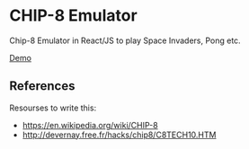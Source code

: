 # CHIP-8 Emulator

Chip-8 Emulator in React/JS to play Space Invaders, Pong etc.

[Demo](https://annovo.github.io/chip-8/)

## References

Resourses to write this:

* https://en.wikipedia.org/wiki/CHIP-8
* http://devernay.free.fr/hacks/chip8/C8TECH10.HTM
